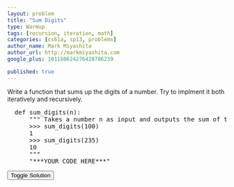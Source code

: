 ```yaml
---
layout: problem
title: "Sum Digits"
type: Warmup
tags: [recursion, iteration, math]
categories: [cs61a, sp13, problems]
author_name: Mark Miyashita
author_url: http://markmiyashita.com
google_plus: 101180624276428786239

published: true
---
```

<div class="description">Write a function that sums up the digits of a number. Try to implment it both iteratively and recursively.</div>

<pre class="brush: python;">
  def sum_digits(n):
      """ Takes a number n as input and outputs the sum of the digits of n.
      >>> sum_digits(100)
      1
      >>> sum_digits(235)
      10
      """
      "***YOUR CODE HERE***"
</pre>

<button onclick="toggleSolution()">Toggle Solution</button>

<div class="solution" style="display:none">
  <pre class="brush: python;">
    def sum_digits(n):
        if n < 10:
            return n
        return n % 10 + sum_digits(n // 10)
  </pre>
  
  When we are given a number, n, that is less than 10, we know that the number has only one digit so we can just return that number. When it is greater than or equal to ten, we want to mod it by 10 to get the ones place, and then remove the ones place and use recursion to find the sum of the rest of the digits. The floordiv operator allows us to remove the ones place from the number by floordiving by 10.
</div>